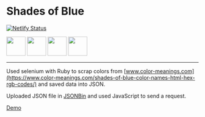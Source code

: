 # Shades of Blue
[![Netlify Status](https://api.netlify.com/api/v1/badges/f880f93e-a296-44b7-b5d8-946758b8653a/deploy-status)](https://app.netlify.com/sites/shades-of-blue/deploys)

<div>
<img src="https://cdn.jsdelivr.net/gh/devicons/devicon/icons/html5/html5-original-wordmark.svg" height="50" width="50"/>
<img src="https://cdn.jsdelivr.net/gh/devicons/devicon/icons/css3/css3-original-wordmark.svg" height="50" width="50"/>
<img src="https://cdn.jsdelivr.net/gh/devicons/devicon/icons/javascript/javascript-original.svg" height="50" width="50"/>
<img src="https://cdn.jsdelivr.net/gh/devicons/devicon/icons/ruby/ruby-original-wordmark.svg" height="50" width="50"/>
</div>

---

Used selenium with Ruby to scrap colors from [www.color-meanings.com](https://www.color-meanings.com/shades-of-blue-color-names-html-hex-rgb-codes/) and saved data into JSON.

Uploaded JSON file in [JSONBin](https://jsonbin.io/login) and used JavaScript to send a request.

[Demo](https://shades-of-blue.netlify.app/)


